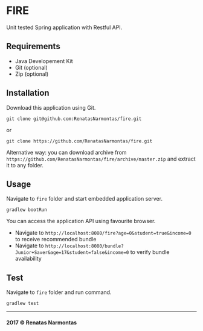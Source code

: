 FIRE
====

Unit tested Spring application with Restful API.

Requirements
------------

* Java Developement Kit
* Git (optional)
* Zip (optional)

Installation
------------

Download this application using Git.  

```git_ssh
git clone git@github.com:RenatasNarmontas/fire.git
```
or
```git_https
git clone https://github.com/RenatasNarmontas/fire.git
```

Alternative way: you can download archive from `https://github.com/RenatasNarmontas/fire/archive/master.zip` and extract it to any folder.

Usage
-----

Navigate to `fire` folder and start embedded application server.

```start_server
gradlew bootRun
```

You can access the application API using favourite browser.
* Navigate to `http://localhost:8080/fire?age=0&student=true&income=0` to receive recommended bundle
* Navigate to `http://localhost:8080/bundle?Junior+Saver&age=17&student=false&income=0` to verify bundle availability
 
Test
----

Navigate to `fire` folder and run command.

```test
gradlew test
```
 
-----

#### 2017 &copy; Renatas Narmontas
